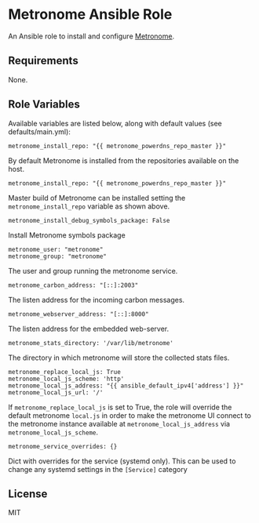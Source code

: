 Metronome Ansible Role
======================

An Ansible role to install and configure [Metronome](https://github.com/ahupowerdns/metronome).

Requirements
------------

None.

Role Variables
--------------

Available variables are listed below, along with default values (see defaults/main.yml):

    metronome_install_repo: "{{ metronome_powerdns_repo_master }}"

By default Metronome is installed from the repositories available on the host.

    metronome_install_repo: "{{ metronome_powerdns_repo_master }}"

Master build of Metronome can be installed setting the `metronome_install_repo` variable as shown above.

    metronome_install_debug_symbols_package: False

Install Metronome symbols package

    metronome_user: "metronome"
    metronome_group: "metronome"

The user and group running the metronome service.

    metronome_carbon_address: "[::]:2003"

The listen address for the incoming carbon messages.

    metronome_webserver_address: "[::]:8000"

The listen address for the embedded web-server.

    metronome_stats_directory: '/var/lib/metronome'

The directory in which metronome will store the collected stats files.

    metronome_replace_local_js: True
    metronome_local_js_scheme: 'http'
    metronome_local_js_address: "{{ ansible_default_ipv4['address'] }}"
    metronome_local_js_url: '/'

If `metronome_replace_local_js` is set to True, the role will override the default metronome `local.js` in order to make
the metronome UI connect to the metronome instance available at `metronome_local_js_address` via `metronome_local_js_scheme`.

    metronome_service_overrides: {}

Dict with overrides for the service (systemd only).
This can be used to change any systemd settings in the `[Service]` category

License
-------

MIT
